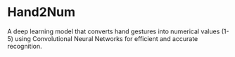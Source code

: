 # Hand2Num
A deep learning model that converts hand gestures into numerical values (1-5) using Convolutional Neural Networks for efficient and accurate recognition.
